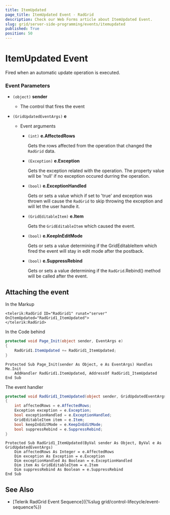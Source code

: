 ```yaml
---
title: ItemUpdated
page_title: ItemUpdated Event - RadGrid
description: Check our Web Forms article about ItemUpdated Event.
slug: grid/server-side-programming/events/itemupdated
published: True
position: 50
---
```


# ItemUpdated Event

Fired when an automatic update operation is executed.


### Event Parameters

* `(object)` **sender**

    * The control that fires the event

* `(GridUpdatedEventArgs)` **e**

    * Event arguments 

        * `(int)` **e.AffectedRows**
            
            Gets the rows affected from the operation that changed the `RadGrid` data.

        * `(Exception)` **e.Exception**

            Gets the exception related with the operation. The property value will be 'null' if no exception occured durring the operation.
            
        * `(bool)` **e.ExceptionHandled**

            Gets or sets a value which if set to 'true' and exception was thrown will cause the `RadGrid` to skip throwing the exception and will let the user handle it.

        * `(GridEditableItem)` **e.Item**

            Gets the `GridEditableItem` which caused the event.
            
        * `(bool)` **e.KeepInEditMode**

            Gets or sets a value determining if the GridEditableItem which fired the event will stay in edit mode after the postback.

        * `(bool)` **e.SuppressRebind**

            Gets or sets a value determining if the `RadGrid`.Rebind() method will be called after the event.
            
            
            

## Attaching the event

In the Markup

````ASP.NET
<telerik:RadGrid ID="RadGrid1" runat="server" OnItemUpdated="RadGrid1_ItemUpdated">
</telerik:RadGrid>
````

In the Code behind

````C#
protected void Page_Init(object sender, EventArgs e)
{
    RadGrid1.ItemUpdated += RadGrid1_ItemUpdated;
}
````
````VB
Protected Sub Page_Init(sender As Object, e As EventArgs) Handles Me.Init
    AddHandler RadGrid1.ItemUpdated, AddressOf RadGrid1_ItemUpdated
End Sub
````

The event handler

````C#
protected void RadGrid1_ItemUpdated(object sender, GridUpdatedEventArgs e)
{
    int affectedRows = e.AffectedRows;
    Exception exception = e.Exception;
    bool exceptionHandled = e.ExceptionHandled;
    GridEditableItem item = e.Item;
    bool keepInEditMode = e.KeepInEditMode;
    bool suppressRebind = e.SuppressRebind;
}
````
````VB
Protected Sub RadGrid1_ItemUpdated(ByVal sender As Object, ByVal e As GridUpdatedEventArgs)
    Dim affectedRows As Integer = e.AffectedRows
    Dim exception As Exception = e.Exception
    Dim exceptionHandled As Boolean = e.ExceptionHandled
    Dim item As GridEditableItem = e.Item
    Dim suppressRebind As Boolean = e.SuppressRebind
End Sub
````


## See Also

* [Telerik RadGrid Event Sequence]({%slug grid/control-lifecycle/event-sequence%})

